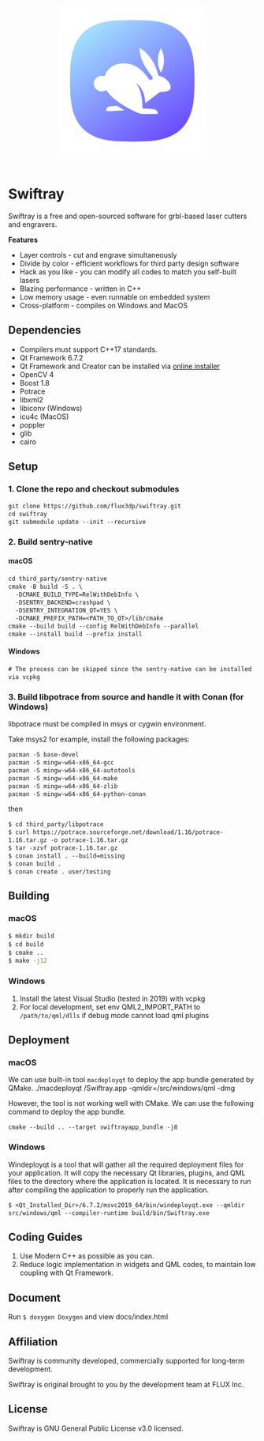 <p align="center">
  <img
    alt="swiftray library logo"
    src="resources/images/icon.png"
    height="300"
    style="margin-top: 20px; margin-bottom: 20px;"
  />
</p>


# Swiftray

Swiftray is a free and open-sourced software for grbl-based laser cutters and engravers. 

**Features**

- Layer controls - cut and engrave simultaneously
- Divide by color - efficient workflows for third party design software
- Hack as you like - you can modify all codes to match you self-built lasers
- Blazing performance - written in C++
- Low memory usage - even runnable on embedded system
- Cross-platform - compiles on Windows and MacOS

## Dependencies

- Compilers must support C++17 standards.
- Qt Framework 6.7.2
- Qt Framework and Creator can be installed via [online installer](https://www.qt.io/download-open-source)
- OpenCV 4
- Boost 1.8
- Potrace
- libxml2
- libiconv (Windows)
- icu4c (MacOS)
- poppler
- glib
- cairo

## Setup
### 1. Clone the repo and checkout submodules
```
git clone https://github.com/flux3dp/swiftray.git
cd swiftray
git submodule update --init --recursive
```

### 2. Build sentry-native

#### macOS
```
cd third_party/sentry-native
cmake -B build -S . \
  -DCMAKE_BUILD_TYPE=RelWithDebInfo \
  -DSENTRY_BACKEND=crashpad \
  -DSENTRY_INTEGRATION_QT=YES \
  -DCMAKE_PREFIX_PATH=<PATH_TO_QT>/lib/cmake
cmake --build build --config RelWithDebInfo --parallel
cmake --install build --prefix install
```
#### Windows
```
# The process can be skipped since the sentry-native can be installed via vcpkg
```

### 3. Build libpotrace from source and handle it with Conan (for Windows)
libpotrace must be compiled in msys or cygwin environment.

Take msys2 for example, install the following packages:
```
pacman -S base-devel
pacman -S mingw-w64-x86_64-gcc
pacman -S mingw-w64-x86_64-autotools
pacman -S mingw-w64-x86_64-make
pacman -S mingw-w64-x86_64-zlib
pacman -S mingw-w64-x86_64-python-conan
```
then
```
$ cd third_party/libpotrace
$ curl https://potrace.sourceforge.net/download/1.16/potrace-1.16.tar.gz -o potrace-1.16.tar.gz
$ tar -xzvf potrace-1.16.tar.gz
$ conan install . --build=missing
$ conan build .
$ conan create . user/testing
```

## Building

### macOS
```bash
$ mkdir build
$ cd build
$ cmake ..
$ make -j12
```

### Windows
1. Install the latest Visual Studio (tested in 2019) with vcpkg
2. For local development, set env QML2_IMPORT_PATH to `/path/to/qml/dlls` if debug mode cannot load qml plugins

## Deployment

### macOS
We can use built-in tool `macdeployqt` to deploy the app bundle generated by QMake. 
./macdeployqt <absolute path>/Swiftray.app -qmldir=<absolute path>/src/windows/qml -dmg

However, the tool is not working well with CMake. We can use the following command to deploy the app bundle.
```
cmake --build .. --target swiftrayapp_bundle -j8
```
### Windows
Windeployqt is a tool that will gather all the required deployment files for your application. It will copy the necessary Qt libraries, plugins, and QML files to the directory where the application is located. It is necessary to run after compiling the application to properly run the application.
```
$ <Qt_Installed_Dir>/6.7.2/msvc2019_64/bin/windeployqt.exe --qmldir src/windows/qml --compiler-runtime build/bin/Swiftray.exe
```

## Coding Guides

1. Use Modern C++ as possible as you can.
2. Reduce logic implementation in widgets and QML codes, to maintain low coupling with Qt Framework.

## Document

Run `$ doxygen Doxygen` and view docs/index.html

## Affiliation

Swiftray is community developed, commercially supported for long-term development.

Swiftray is original brought to you by the development team at FLUX Inc.


## License

Swiftray is GNU General Public License v3.0 licensed.
